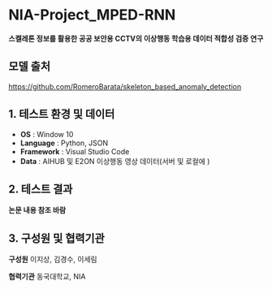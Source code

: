 # NIA-Project_MPED-RNN
**스켈레톤 정보를 활용한 공공 보안용 CCTV의 이상행동 학습용 데이터 적합성 검증 연구**

## 모델 출처
https://github.com/RomeroBarata/skeleton_based_anomaly_detection

## 1. 테스트 환경 및 데이터
- **OS** : Window 10
- **Language** : Python, JSON
- **Framework** : Visual Studio Code
- **Data** : AIHUB 및 E2ON 이상행동 영상 데이터(서버 및 로컬에 )

## 2. 테스트 결과
**논문 내용 참조 바람**   
 
## 3. 구성원 및 협력기관

**구성원**
이지상, 김경수, 이세림

**협력기관**
동국대학교, NIA
